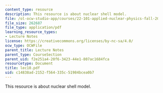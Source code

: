 ```yaml
---
content_type: resource
description: This resource is about nuclear shell model.
file: /ol-ocw-studio-app/courses/22-101-applied-nuclear-physics-fall-2006/c14838ad2152f564335c51984bcea0b7_lec10.pdf
file_size: 262687
file_type: application/pdf
learning_resource_types:
- Lecture Notes
license: https://creativecommons.org/licenses/by-nc-sa/4.0/
ocw_type: OCWFile
parent_title: Lecture Notes
parent_type: CourseSection
parent_uid: f2e251a4-20f6-3423-44e1-807ac1684fca
resourcetype: Document
title: lec10.pdf
uid: c14838ad-2152-f564-335c-51984bcea0b7
---
```

This resource is about nuclear shell model.